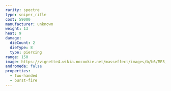 ```yaml
---
rarity: spectre
type: sniper_rifle
cost: 59000
manufacturer: unknown
weight: 13
heat: 9
damage:
  dieCount: 2
  dieType: 8
  type: piercing
range: 150
image: https://vignette4.wikia.nocookie.net/masseffect/images/b/b6/ME3_Indra_Sniper_Rifle.png/revision/latest?cb=20120317191212
andromeda: false
properties:
  - two-handed
  - burst-fire
---
```

